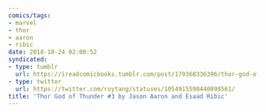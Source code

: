 ```yaml
---
comics/tags:
- marvel
- thor
- aaron
- ribic
date: 2018-10-24 02:00:52
syndicated:
- type: tumblr
  url: https://ireadcomicbooks.tumblr.com/post/179368336396/thor-god-of-thunder-3-by-jason-aaron-and-esaad
- type: twitter
  url: https://twitter.com/roytang/statuses/1054915598440898561/
title: 'Thor God of Thunder #3 by Jason Aaron and Esaad Ribic'
---
```


<p><br/></p>
